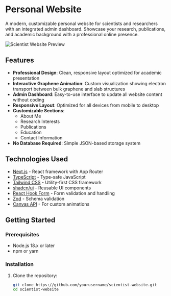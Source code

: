
# Personal Website

A modern, customizable personal website for scientists and researchers with an integrated admin dashboard. Showcase your research, publications, and academic background with a professional online presence.

![Scientist Website Preview](https://github.com/yourusername/scientist-website/raw/main/preview.png)

## Features

- **Professional Design**: Clean, responsive layout optimized for academic presentation
- **Interactive Graphene Animation**: Custom visualization showing electron transport between bulk graphene and slab structures
- **Admin Dashboard**: Easy-to-use interface to update all website content without coding
- **Responsive Layout**: Optimized for all devices from mobile to desktop
- **Customizable Sections**:
  - About Me
  - Research Interests
  - Publications
  - Education
  - Contact Information
- **No Database Required**: Simple JSON-based storage system

## Technologies Used

- [Next.js](https://nextjs.org/) - React framework with App Router
- [TypeScript](https://www.typescriptlang.org/) - Type-safe JavaScript
- [Tailwind CSS](https://tailwindcss.com/) - Utility-first CSS framework
- [shadcn/ui](https://ui.shadcn.com/) - Reusable UI components
- [React Hook Form](https://react-hook-form.com/) - Form validation and handling
- [Zod](https://zod.dev/) - Schema validation
- [Canvas API](https://developer.mozilla.org/en-US/docs/Web/API/Canvas_API) - For custom animations

## Getting Started

### Prerequisites

- Node.js 18.x or later
- npm or yarn

### Installation

1. Clone the repository:
   ```bash
   git clone https://github.com/yourusername/scientist-website.git
   cd scientist-website
